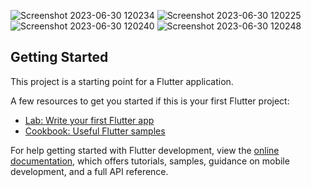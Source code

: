 
![Screenshot 2023-06-30 120234](https://github.com/elias79b/workout/assets/85472154/0afa7446-3b15-44f0-9949-ea224d35b78a)
![Screenshot 2023-06-30 120225](https://github.com/elias79b/workout/assets/85472154/62b2d9e2-2d28-4045-af1b-2e259ddc2c32)
![Screenshot 2023-06-30 120240](https://github.com/elias79b/workout/assets/85472154/f958c74f-b763-4631-a72b-89dd947135e7)
![Screenshot 2023-06-30 120248](https://github.com/elias79b/workout/assets/85472154/bec8257d-a586-415d-a4c9-c8fbad53deae)

## Getting Started

This project is a starting point for a Flutter application.

A few resources to get you started if this is your first Flutter project:

- [Lab: Write your first Flutter app](https://docs.flutter.dev/get-started/codelab)
- [Cookbook: Useful Flutter samples](https://docs.flutter.dev/cookbook)

For help getting started with Flutter development, view the
[online documentation](https://docs.flutter.dev/), which offers tutorials,
samples, guidance on mobile development, and a full API reference.
